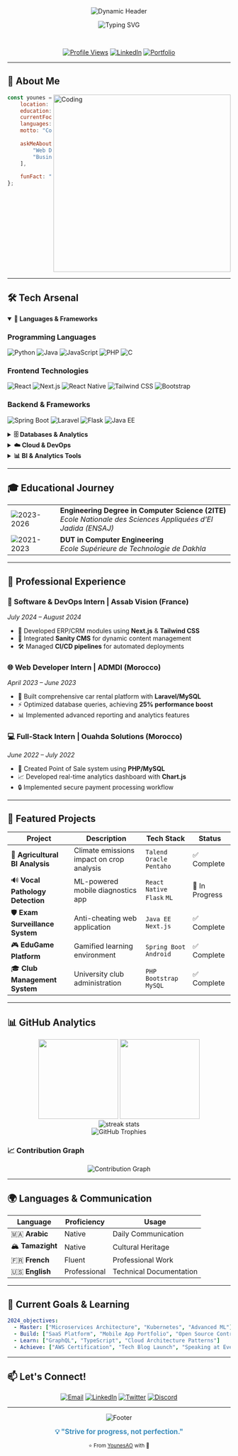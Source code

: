<div align="center">
  <img src="https://capsule-render.vercel.app/api?type=waving&color=2dceef,3c8dbc,1e528e,273c75&height=200&section=header&text=Hi%20I'm%20YounesAO!&fontSize=50&fontAlignY=35&desc=Crafting%20Digital%20Solutions%20•%20Building%20Tomorrow&descAlignY=55&fontColor=ffffff&animation=fadeIn" alt="Dynamic Header"/>
</div>

<div align="center">
  
  ![Typing SVG](https://readme-typing-svg.herokuapp.com?font=JetBrains+Mono&size=28&duration=3000&pause=1000&color=3C8DBC&center=true&vCenter=true&multiline=true&width=600&height=100&lines=Computer+Science+Engineer;Full-Stack+Developer;DevOps+%26+BI+Enthusiast;Always+Learning%2C+Always+Building)
  
  <br/>
  
  [![Profile Views](https://komarev.com/ghpvc/?username=YounesAO&style=for-the-badge&color=3C8DBC&label=PROFILE+VIEWS)](https://github.com/YounesAO)
  [![LinkedIn](https://img.shields.io/badge/Connect-0077B5?style=for-the-badge&logo=linkedin&logoColor=white)](https://linkedin.com/in/younes-ait-ouahda)
  [![Portfolio](https://img.shields.io/badge/Portfolio-1e528e?style=for-the-badge&logo=google-chrome&logoColor=white)](https://younesaitouahda.vercel.app/)
  
</div>

---

## 🎯 About Me

<img align="right" alt="Coding" width="400" src="https://raw.githubusercontent.com/abhisheknaiidu/abhisheknaiidu/master/code.gif">

```javascript
const younes = {
    location: "Morocco 🇲🇦",
    education: "Computer Science Engineering @ ENSAJ",
    currentFocus: ["Full-Stack Development", "Cloud Computing", "BI Analytics"],
    languages: ["Arabic", "Tamazight", "French", "English"],
    motto: "Code with passion, deploy with confidence",
    
    askMeAbout: [
        "Web Development", "Mobile Apps", "DevOps", 
        "Business Intelligence", "Cloud Architecture"
    ],
    
    funFact: "I debug with console.log and I'm not ashamed! 🐛"
};
```

<br clear="right"/>

---

## 🛠️ Tech Arsenal

<details open>
<summary><b>🔧 Languages & Frameworks</b></summary>

### Programming Languages
![Python](https://img.shields.io/badge/Python-3c8dbc?style=for-the-badge&logo=python&logoColor=white)
![Java](https://img.shields.io/badge/Java-273c75?style=for-the-badge&logo=openjdk&logoColor=white)
![JavaScript](https://img.shields.io/badge/JavaScript-2dceef?style=for-the-badge&logo=javascript&logoColor=black)
![PHP](https://img.shields.io/badge/PHP-1e528e?style=for-the-badge&logo=php&logoColor=white)
![C](https://img.shields.io/badge/C-3c8dbc?style=for-the-badge&logo=c&logoColor=white)

### Frontend Technologies
![React](https://img.shields.io/badge/React-3c8dbc?style=for-the-badge&logo=react&logoColor=61DAFB)
![Next.js](https://img.shields.io/badge/Next.js-273c75?style=for-the-badge&logo=nextdotjs&logoColor=white)
![React Native](https://img.shields.io/badge/React_Native-2dceef?style=for-the-badge&logo=react&logoColor=61DAFB)
![Tailwind CSS](https://img.shields.io/badge/Tailwind_CSS-1e528e?style=for-the-badge&logo=tailwind-css&logoColor=white)
![Bootstrap](https://img.shields.io/badge/Bootstrap-273c75?style=for-the-badge&logo=bootstrap&logoColor=white)

### Backend & Frameworks
![Spring Boot](https://img.shields.io/badge/Spring_Boot-3c8dbc?style=for-the-badge&logo=spring-boot&logoColor=white)
![Laravel](https://img.shields.io/badge/Laravel-2dceef?style=for-the-badge&logo=laravel&logoColor=white)
![Flask](https://img.shields.io/badge/Flask-273c75?style=for-the-badge&logo=flask&logoColor=white)
![Java EE](https://img.shields.io/badge/Java_EE-3c8dbc?style=for-the-badge&logo=java&logoColor=white)

</details>

<details>
<summary><b>🗄️ Databases & Analytics</b></summary>

![MySQL](https://img.shields.io/badge/MySQL-1e528e?style=for-the-badge&logo=mysql&logoColor=white)
![MongoDB](https://img.shields.io/badge/MongoDB-2dceef?style=for-the-badge&logo=mongodb&logoColor=white)
![Oracle](https://img.shields.io/badge/Oracle-273c75?style=for-the-badge&logo=oracle&logoColor=white)
![SQL Server](https://img.shields.io/badge/Microsoft_SQL_Server-3c8dbc?style=for-the-badge&logo=microsoft-sql-server&logoColor=white)
![Cassandra](https://img.shields.io/badge/Cassandra-1e528e?style=for-the-badge&logo=apache-cassandra&logoColor=white)
![Hadoop](https://img.shields.io/badge/Hadoop-2dceef?style=for-the-badge&logo=apache-hadoop&logoColor=black)

</details>

<details>
<summary><b>☁️ Cloud & DevOps</b></summary>

![AWS](https://img.shields.io/badge/AWS-273c75?style=for-the-badge&logo=amazon-aws&logoColor=white)
![Docker](https://img.shields.io/badge/Docker-3c8dbc?style=for-the-badge&logo=docker&logoColor=white)
![Linux](https://img.shields.io/badge/Linux-2dceef?style=for-the-badge&logo=linux&logoColor=black)
![Git](https://img.shields.io/badge/Git-1e528e?style=for-the-badge&logo=git&logoColor=white)
![GitHub](https://img.shields.io/badge/GitHub-273c75?style=for-the-badge&logo=github&logoColor=white)

</details>

<details>
<summary><b>📊 BI & Analytics Tools</b></summary>

![Talend](https://img.shields.io/badge/Talend-3c8dbc?style=for-the-badge&logo=talend&logoColor=white)
![Pentaho](https://img.shields.io/badge/Pentaho-1e528e?style=for-the-badge&logoColor=white)
![BIRT](https://img.shields.io/badge/Eclipse_BIRT-273c75?style=for-the-badge&logo=eclipse&logoColor=white)

</details>

---

## 🎓 Educational Journey

<table>
<tr>
<td>
<img src="https://img.shields.io/badge/2023--2026-3c8dbc?style=for-the-badge&logoColor=white" alt="2023-2026"/>
</td>
<td>
<strong>Engineering Degree in Computer Science (2ITE)</strong><br/>
<em>Ecole Nationale des Sciences Appliquées d'El Jadida (ENSAJ)</em>
</td>
</tr>
<tr>
<td>
<img src="https://img.shields.io/badge/2021--2023-2dceef?style=for-the-badge&logoColor=white" alt="2021-2023"/>
</td>
<td>
<strong>DUT in Computer Engineering</strong><br/>
<em>Ecole Supérieure de Technologie de Dakhla</em>
</td>
</tr>
</table>

---

## 💼 Professional Experience

### 🔧 Software & DevOps Intern | Assab Vision (France)
*July 2024 – August 2024*
- 🚀 Developed ERP/CRM modules using **Next.js** & **Tailwind CSS**
- 🔌 Integrated **Sanity CMS** for dynamic content management
- 🛠️ Managed **CI/CD pipelines** for automated deployments

### 🌐 Web Developer Intern | ADMDI (Morocco)  
*April 2023 – June 2023*
- 🚗 Built comprehensive car rental platform with **Laravel/MySQL**
- ⚡ Optimized database queries, achieving **25% performance boost**
- 📊 Implemented advanced reporting and analytics features

### 💻 Full-Stack Intern | Ouahda Solutions (Morocco)
*June 2022 – July 2022*
- 🏪 Created Point of Sale system using **PHP/MySQL**
- 📈 Developed real-time analytics dashboard with **Chart.js**
- 🔒 Implemented secure payment processing workflow

---

## 🚀 Featured Projects

<div align="center">

| Project | Description | Tech Stack | Status |
|---------|-------------|------------|---------|
| 🌱 **Agricultural BI Analysis** | Climate emissions impact on crop analysis | `Talend` `Oracle` `Pentaho` | ✅ Complete |
| 🔊 **Vocal Pathology Detection** | ML-powered mobile diagnostics app | `React Native` `Flask` `ML` | 🚧 In Progress |
| 🛡️ **Exam Surveillance System** | Anti-cheating web application | `Java EE` `Next.js` | ✅ Complete |
| 🎮 **EduGame Platform** | Gamified learning environment | `Spring Boot` `Android` | ✅ Complete |
| 🎓 **Club Management System** | University club administration | `PHP` `Bootstrap` `MySQL` | ✅ Complete |

</div>

---

## 📊 GitHub Analytics

<div align="center">
  <img height="180em" src="https://github-readme-stats.vercel.app/api?username=YounesAO&show_icons=true&theme=tokyonight&include_all_commits=true&count_private=true&hide_border=true&bg_color=161c2b&title_color=2dceef&icon_color=3c8dbc&text_color=ffffff"/>
  <img height="180em" src="https://github-readme-stats.vercel.app/api/top-langs/?username=YounesAO&layout=compact&langs_count=8&theme=tokyonight&hide_border=true&bg_color=161c2b&title_color=2dceef&text_color=ffffff"/>
</div>

<div align="center">
  <img src="https://github-readme-streak-stats.herokuapp.com/?user=YounesAO&theme=tokyonight&hide_border=true&background=161c2b&stroke=2dceef&ring=3c8dbc&fire=2dceef&currStreakLabel=ffffff&sideLabels=ffffff&currStreakNum=3c8dbc&sideNums=3c8dbc&dates=ffffff" alt="streak stats"/>
</div>

<div align="center">
  <img src="https://github-profile-trophy.vercel.app/?username=YounesAO&theme=tokyonight&no-frame=true&no-bg=true&margin-w=4&column=7" alt="GitHub Trophies"/>
</div>

### 📈 Contribution Graph
<div align="center">
  <img src="https://github-readme-activity-graph.vercel.app/graph?username=YounesAO&theme=tokyo-night&bg_color=161c2b&color=3c8dbc&line=2dceef&point=ffffff&area=true&hide_border=true" alt="Contribution Graph"/>
</div>

---

## 🌍 Languages & Communication

<div align="center">

| Language | Proficiency | Usage |
|----------|-------------|-------|
| 🇲🇦 **Arabic** | Native | Daily Communication |
| 🏔️ **Tamazight** | Native | Cultural Heritage |
| 🇫🇷 **French** | Fluent | Professional Work |
| 🇺🇸 **English** | Professional | Technical Documentation |

</div>

---

## 🎯 Current Goals & Learning

```yaml
2024_objectives:
  - Master: ["Microservices Architecture", "Kubernetes", "Advanced ML"]
  - Build: ["SaaS Platform", "Mobile App Portfolio", "Open Source Contrib"]
  - Learn: ["GraphQL", "TypeScript", "Cloud Architecture Patterns"]
  - Achieve: ["AWS Certification", "Tech Blog Launch", "Speaking at Events"]
```

---

## 📫 Let's Connect!

<div align="center">
  
  [![Email](https://img.shields.io/badge/Email-273c75?style=for-the-badge&logo=gmail&logoColor=white)](mailto:younes.aitouahda@gmail.com)
  [![LinkedIn](https://img.shields.io/badge/LinkedIn-3c8dbc?style=for-the-badge&logo=linkedin&logoColor=white)](https://linkedin.com/in/younes-ait-ouahda)
  [![Twitter](https://img.shields.io/badge/Twitter-2dceef?style=for-the-badge&logo=twitter&logoColor=white)](https://x.com/itOuahdaYounes)
  [![Discord](https://img.shields.io/badge/Discord-1e528e?style=for-the-badge&logo=discord&logoColor=white)](https://discord.gg/younes-ao)
  
</div>

---

<div align="center">
  <img src="https://capsule-render.vercel.app/api?type=waving&color=2dceef,3c8dbc,1e528e,273c75&height=120&section=footer&animation=fadeIn" alt="Footer"/>
  
  <br/>
  
  <span style="color:#3c8dbc; font-size:1.1em;"><b>💡 "Strive for progress, not perfection."</b></span>
  
  <sub>⭐ From <a href="https://github.com/YounesAO">YounesAO</a> with 💙</sub>
  
</div>

<!--
**YounesAO/YounesAO** is a ✨ special ✨ repository because its README.md (this file) appears on your GitHub profile.
-->
